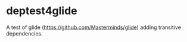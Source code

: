 # deptest4glide

A test of glide (https://github.com/Masterminds/glide) adding transitive dependencies.
